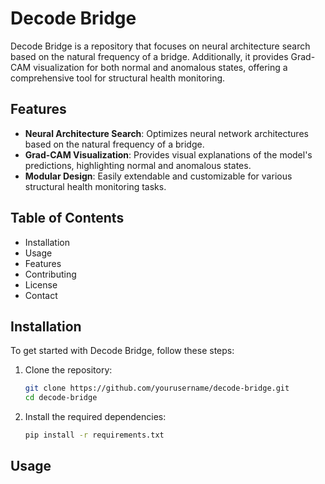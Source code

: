 # Decode Bridge

Decode Bridge is a repository that focuses on neural architecture search based on the natural frequency of a bridge. Additionally, it provides Grad-CAM visualization for both normal and anomalous states, offering a comprehensive tool for structural health monitoring.

## Features

- **Neural Architecture Search**: Optimizes neural network architectures based on the natural frequency of a bridge.
- **Grad-CAM Visualization**: Provides visual explanations of the model's predictions, highlighting normal and anomalous states.
- **Modular Design**: Easily extendable and customizable for various structural health monitoring tasks.

## Table of Contents

- Installation
- Usage
- Features
- Contributing
- License
- Contact

## Installation

To get started with Decode Bridge, follow these steps:

1. Clone the repository:

   ```bash
   git clone https://github.com/yourusername/decode-bridge.git
   cd decode-bridge
   ```

2. Install the required dependencies:
   ```bash
   pip install -r requirements.txt
   ```

## Usage
